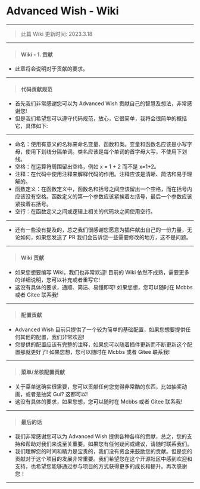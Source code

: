 # Advanced Wish - Wiki
---
> 此篇 Wiki 更新时间: 2023.3.18
---
> #### Wiki - 1. 贡献
- 此章将会说明对于贡献的要求。
---
> #### 代码贡献规范
- 首先我们非常感谢您可以为 Advanced Wish 贡献自己的智慧及想法，非常感谢您!
- 但是我们希望您可以遵守代码规范，放心，它很简单，我将会很简单的概括它，具体如下:
---
- 命名：使用有意义的名称来命名变量、函数和类。变量和函数名应该是小写字母，使用下划线分隔单词。类名应该是每个单词的首字母大写，不使用下划线。
- 空格：在运算符周围留出空格，例如 x = 1 + 2 而不是 x=1+2。
- 注释：在代码中使用注释来解释代码的作用。注释应该是清晰、简洁和易于理解的。
- 函数定义：在函数定义中，函数名和括号之间应该留出一个空格，而在括号内应该没有空格。函数定义的第一个参数应该紧挨着左括号，最后一个参数应该紧挨着右括号。
- 空行：在函数定义之间或逻辑上相关的代码块之间使用空行。
---
- 还有一些没有提及的，总之我们很感谢您愿意为插件献出自己的一份力量，无论如何，如果您发送了 PR 我们会告诉您一些需要修改的地方，这不是问题。
---
> #### Wiki 贡献
- 如果您想要编写 Wiki，我们也非常欢迎! 目前的 Wiki 依然不成熟，需要更多的详细说明，您可以补充或者重写它!
- 这没有具体的要求，通顺、简洁、易懂即可! 如果您想，您可以随时在 Mcbbs 或者 Gitee 联系我!
---
> #### 配置贡献
- Advanced Wish 目前只提供了一个较为简单的基础配置，如果您想要提供任何其他的配置，我们非常欢迎!
- 您提供的配置应该有完整的注释，如果您可以随着插件更新而不断更新这个配置那就更好了! 如果您想，您可以随时在 Mcbbs 或者 Gitee 联系我!
---
> #### 菜单/龙核配置贡献
- 关于菜单这确实很需要，您可以贡献任何您觉得非常酷的东西，比如抽奖动画，或者是抽奖 Gui? 这都可以!
- 这没有具体的要求，如果您想，您可以随时在 Mcbbs 或者 Gitee 联系我!
---
> #### 最后的话
- 我们非常感谢您可以为 Advanced Wish 提供各种各样的贡献，总之，您的支持和帮助对我们来说至关重要。如果您有任何疑问或建议，请随时联系我们。
- 我们理解您的时间和精力是宝贵的，我们没有资金来鼓励您的贡献。但是您的贡献对于这个项目的发展非常重要。我们希望您在这个开源社区中感到欢迎和支持，也希望您能够通过参与项目的方式获得更多的成长和提升。再次感谢您！
---